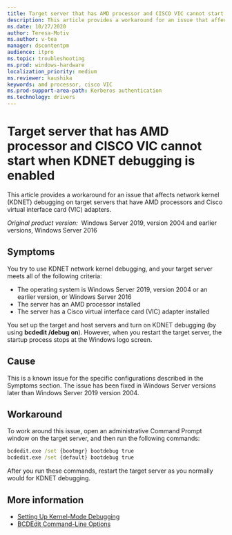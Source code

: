 ```yaml
---
title: Target server that has AMD processor and CISCO VIC cannot start when KDNET debugging is enabled
description: This article provides a workaround for an issue that affects network kernel (KDNET) debugging on target servers that have AMD processors and Cisco virtual interface card (VIC) adapters.
ms.date: 10/27/2020
author: Teresa-Motiv
ms.author: v-tea
manager: dscontentpm
audience: itpro
ms.topic: troubleshooting
ms.prod: windows-hardware
localization_priority: medium
ms.reviewer: kaushika
keywords: amd processor, cisco VIC
ms.prod-support-area-path: Kerberos authentication
ms.technology: drivers
---
```

# Target server that has AMD processor and CISCO VIC cannot start when KDNET debugging is enabled

This article provides a workaround for an issue that affects network kernel (KDNET) debugging on target servers that have AMD processors and Cisco virtual interface card (VIC) adapters.

_Original product version:_ &nbsp;Windows Server 2019, version 2004 and earlier versions, Windows Server 2016

## Symptoms

You try to use KDNET network kernel debugging, and your target server meets all of the following criteria:

- The operating system is Windows Server 2019, version 2004 or an earlier version, or Windows Server 2016
- The server has an AMD processor installed
- The server has a Cisco virtual interface card (VIC) adapter installed

You set up the target and host servers and turn on KDNET debugging (by using **bcdedit /debug on**). However, when you restart the target server, the startup process stops at the Windows logo screen.

## Cause

This is a known issue for the specific configurations described in the Symptoms section. The issue has been fixed in Windows Server versions later than Windows Server 2019 version 2004.

## Workaround

To work around this issue, open an administrative Command Prompt window on the target server, and then run the following commands:

```cmd
bcdedit.exe /set {bootmgr} bootdebug true
bcdedit.exe /set {default} bootdebug true
```

After you run these commands, restart the target server as you normally would for KDNET debugging.

## More information

- [Setting Up Kernel-Mode Debugging](https://docs.microsoft.com/windows-hardware/drivers/debugger/setting-up-kernel-mode-debugging-in-windbg--cdb--or-ntsd)
- [BCDEdit Command-Line Options](https://docs.microsoft.com/windows-hardware/manufacture/desktop/bcdedit-command-line-options)
